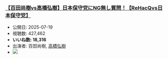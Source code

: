 ### [【百田尚樹vs高橋弘樹】日本保守党にNG無し質問！【ReHacQvs日本保守党】](https://www.youtube.com/watch?v=66XALKEKYqA)
-   公開日: 2025-07-19
-   視聴数: 427,462
-   **いいね数: 18,316**
-   出演者: 百田尚樹, [高橋弘樹](/rehacq_fan/people/高橋弘樹 "wikilink")
- [![](https://img.youtube.com/vi/66XALKEKYqA/hqdefault.jpg)](https://www.youtube.com/watch?v=66XALKEKYqA)
